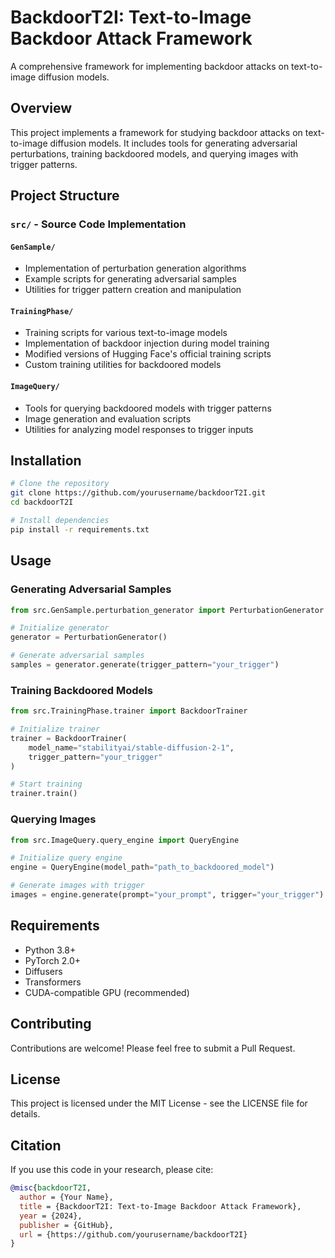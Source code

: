 # BackdoorT2I: Text-to-Image Backdoor Attack Framework

A comprehensive framework for implementing backdoor attacks on text-to-image diffusion models.

## Overview

This project implements a framework for studying backdoor attacks on text-to-image diffusion models. It includes tools for generating adversarial perturbations, training backdoored models, and querying images with trigger patterns.

## Project Structure

### `src/` - Source Code Implementation

#### `GenSample/`
- Implementation of perturbation generation algorithms
- Example scripts for generating adversarial samples
- Utilities for trigger pattern creation and manipulation

#### `TrainingPhase/`
- Training scripts for various text-to-image models
- Implementation of backdoor injection during model training
- Modified versions of Hugging Face's official training scripts
- Custom training utilities for backdoored models

#### `ImageQuery/`
- Tools for querying backdoored models with trigger patterns
- Image generation and evaluation scripts
- Utilities for analyzing model responses to trigger inputs

## Installation

```bash
# Clone the repository
git clone https://github.com/yourusername/backdoorT2I.git
cd backdoorT2I

# Install dependencies
pip install -r requirements.txt
```

## Usage

### Generating Adversarial Samples
```python
from src.GenSample.perturbation_generator import PerturbationGenerator

# Initialize generator
generator = PerturbationGenerator()

# Generate adversarial samples
samples = generator.generate(trigger_pattern="your_trigger")
```

### Training Backdoored Models
```python
from src.TrainingPhase.trainer import BackdoorTrainer

# Initialize trainer
trainer = BackdoorTrainer(
    model_name="stabilityai/stable-diffusion-2-1",
    trigger_pattern="your_trigger"
)

# Start training
trainer.train()
```

### Querying Images
```python
from src.ImageQuery.query_engine import QueryEngine

# Initialize query engine
engine = QueryEngine(model_path="path_to_backdoored_model")

# Generate images with trigger
images = engine.generate(prompt="your_prompt", trigger="your_trigger")
```

## Requirements

- Python 3.8+
- PyTorch 2.0+
- Diffusers
- Transformers
- CUDA-compatible GPU (recommended)

## Contributing

Contributions are welcome! Please feel free to submit a Pull Request.

## License

This project is licensed under the MIT License - see the LICENSE file for details.

## Citation

If you use this code in your research, please cite:

```bibtex
@misc{backdoorT2I,
  author = {Your Name},
  title = {BackdoorT2I: Text-to-Image Backdoor Attack Framework},
  year = {2024},
  publisher = {GitHub},
  url = {https://github.com/yourusername/backdoorT2I}
}
```
